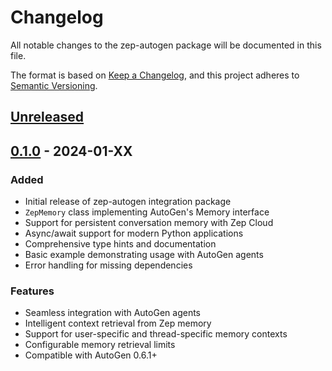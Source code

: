 # Changelog

All notable changes to the zep-autogen package will be documented in this file.

The format is based on [Keep a Changelog](https://keepachangelog.com/en/1.0.0/),
and this project adheres to [Semantic Versioning](https://semver.org/spec/v2.0.0.html).

## [Unreleased]

## [0.1.0] - 2024-01-XX

### Added
- Initial release of zep-autogen integration package
- `ZepMemory` class implementing AutoGen's Memory interface
- Support for persistent conversation memory with Zep Cloud
- Async/await support for modern Python applications
- Comprehensive type hints and documentation
- Basic example demonstrating usage with AutoGen agents
- Error handling for missing dependencies

### Features
- Seamless integration with AutoGen agents
- Intelligent context retrieval from Zep memory
- Support for user-specific and thread-specific memory contexts
- Configurable memory retrieval limits
- Compatible with AutoGen 0.6.1+

[Unreleased]: https://github.com/getzep/zep/compare/v0.1.0...HEAD
[0.1.0]: https://github.com/getzep/zep/releases/tag/v0.1.0